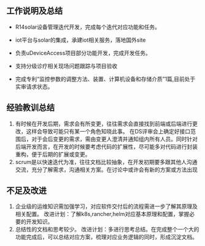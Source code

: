 ## 工作说明及总结

- R14solar设备管理迭代开发，完成每个迭代对应功能和任务。

- iot平台与solar的集成，承建iot相关服务，落地国外site

- 负责uDeviceAccess项目部分功能开发，完成开发任务。

- 支持分级诊疗相关现场问题跟踪与项目验收

- 完成专利“监控参数的调整方法、装置、计算机设备和存储介质”1篇,目前处于实审请求状态。

  

## 经验教训总结

1. 有时候在开发后期，需求会有所变更，往往需求会直接找到前端或后端进行更改，这样会导致可能只有某一个角色知晓此事。 在DS评审会上确定好接口范围后，对于会后变更的需求，需由变更人澄清并通知组内所有人员。同时针对后端开发而言，在开发的时候要考虑代码的扩展性，尽可能多对代码进行封装重构，便于后期的扩展或变更。
2. scrum是以快速迭代为准，往往文档比较抽象，在开发初期要多跟其他人沟通交流，充分了解需求，沟通相关方案。在讨论中或许会有新的方案或方法出现

## 不足及改进

1. 企业级的运维知识需加强学习，对应软件交付后的流程需进一步了解其原理及相关配置。
   改进计划：了解k8s,rancher,helm对应基本原理和配置，掌握必要的开发知识。
2. 总结性的文档和思考较少。
   改进计划：多进行思考总结。在完成整个一个大的功能完成后，可以总结对应方案，梳理对应业务逻辑的同时，形成沉淀文档。
